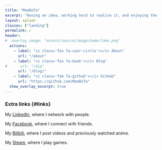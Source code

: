 ```yaml
---
title: "MoeBuTa"
excerpt: "Having an idea, working hard to realise it, and enjoying the feeling of happiness."
layout: splash
classes: ["landing"]
permalink: /
header:
#  overlay_image: "assets/source/image/home/lake.png"
  actions:
    - label: "<i class='fas fa-user-circle'></i> About"
      url: "/about"
    - label: "<i class='fas fa-book'></i> Blog"
#      url: "/dip"
      url: "/blog/"
    - label: "<i class='fab fa-github'></i> GitHub"
      url: "https://github.com/MoeBuTa"
  show_overlay_excerpt: true
---
```


### Extra links {#links}



My [<i class='fab fa-linkedin'></i> LinkedIn](https://www.linkedin.com/in/wenxiao-zhang-a0801b206/), where I network with people.

My [<i class='fab fa-facebook'></i> Facebook](https://www.facebook.com/profile.php?id=100027407554241), where I connect with friends.

My [<i class='fa-brands fa-bilibili'></i> Bilibili](https://space.bilibili.com/198297428?spm_id_from=333.1007.0.0), where I post videos and previously watched anime.

My [<i class='fab fa-fw fa-steam'></i> Steam](https://steamcommunity.com/profiles/76561198096855078/), where I play games.

[//]: # (- And [<i class="fas fa-fw fa-globe-americas"></i> my friends' websites]&#40;{{ "/friends/" | relative_url }}&#41;.)

<script type="text/javascript">document.getElementById('page-title').insertAdjacentHTML('beforebegin', '<img src="/assets/source/image/avatar/avatar.png" alt="MoeBuTa" class="avatar" itemprop="source" />');</script>
